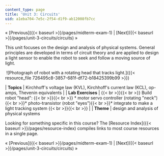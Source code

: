 ```yaml
---
content_type: page
title: 'Unit 3: Circuits'
uid: a1eba704-7e5c-2f54-d1f9-ab12008fb7cc
---
```


« [Previous]({{< baseurl >}}/pages/midterm-exam-1) | [Next]({{< baseurl >}}/pages/unit-3-circuits/circuits) »

This unit focuses on the design and analysis of physical systems. General principles are developed in terms of circuit theory and are applied to design a light sensor to enable the robot to seek and follow a moving source of light.

 ![Photograph of robot with a rotating head that tracks light.]({{< resource_file 726495c8-3857-681f-df72-b18425399b99 >}})

| **Topics** | Kirchhoff's voltage law (KVL), Kirchhoff's current law (KCL), op-amps, Thevenin equivalents |
| **Lab Exercises** |  {{< br >}}{{< br >}} Build robot "head": {{< br >}}{{< br >}} *   motor servo controller (rotating "neck"){{< br >}}*   photo-transistor (robot "eyes"){{< br >}}*   integrate to make a light tracking system {{< br >}}{{< br >}}  |
| **Theme** | design and analysis of physical systems 

Looking for something specific in this course? The [Resource Index]({{< baseurl >}}/pages/resource-index) compiles links to most course resources in a single page.

« [Previous]({{< baseurl >}}/pages/midterm-exam-1) | [Next]({{< baseurl >}}/pages/unit-3-circuits/circuits) »